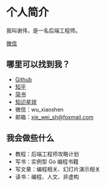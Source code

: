 # 个人简介

我叫谢伟，是一名后端工程师。

[微信]()



## 哪里可以找到我？

- [Github](https://github.com/wuxiaoxiaoshen)
- [知乎](https://www.zhihu.com/people/wu-xiao-shen-16/activities)
- [简书](https://www.jianshu.com/u/58f0817209aa)
- [知识星球]()
- 微信：wu_xiaoshen
- 邮箱：xie_wei_sh@foxmail.com

## 我会做些什么

- 教程：后端工程师攻略计划
- 写书：实例型 Go 编程书籍
- 写文章：编程相关、幻灯片演示相关
- 读书：编程、人文、非虚构
